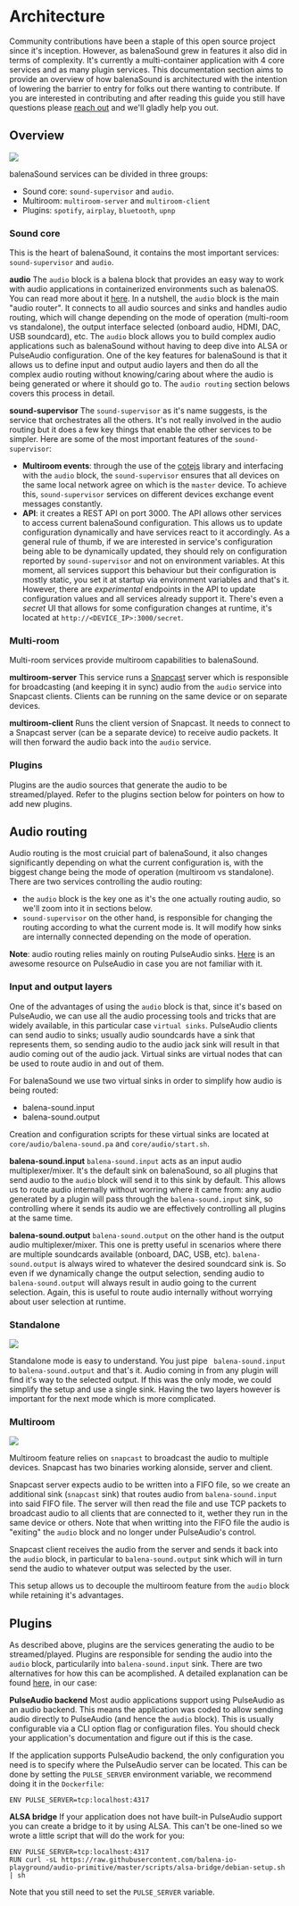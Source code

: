 # Architecture

Community contributions have been a staple of this open source project since it's inception. However, as balenaSound grew in features it also did in terms of complexity. It's currently a multi-container application with 4 core services and as many plugin services. This documentation section aims to provide an overview of how balenaSound is architectured with the intention of lowering the barrier to entry for folks out there wanting to contribute. If you are interested in contributing and after reading this guide you still have questions please [reach out](../docs/support#contact-us) and we'll gladly help you out.

## Overview

![](https://raw.githubusercontent.com/balenalabs/balena-sound/master/docs/images/arch-overview.png)

balenaSound services can be divided in three groups:
- Sound core: `sound-supervisor` and `audio`. 
- Multiroom: `multiroom-server` and `multiroom-client`
- Plugins: `spotify`, `airplay`, `bluetooth`, `upnp`

### Sound core

This is the heart of balenaSound, it contains the most important services: `sound-supervisor` and `audio`. 

**audio**
The `audio` block is a balena block that provides an easy way to work with audio applications in containerized environments such as balenaOS. You can read more about it [here](https://github.com/balenablocks/audio). In a nutshell, the `audio` block is the main "audio router". It connects to all audio sources and sinks and handles audio routing, which will change depending on the mode of operation (multi-room vs standalone), the output interface selected (onboard audio, HDMI, DAC, USB soundcard), etc. The `audio` block allows you to build complex audio applications such as balenaSound without having to deep dive into ALSA or PulseAudio configuration. One of the key features for balenaSound is that it allows us to define input and output audio layers and then do all the complex audio routing without knowing/caring about where the audio is being generated or where it should go to. The `audio routing` section belows covers this process in detail.


**sound-supervisor**
The `sound-supervisor` as it's name suggests, is the service that orchestrates all the others. It's not really involved in the audio routing but it does a few key things that enable the other services to be simpler. Here are some of the most important features of the `sound-supervisor`:
- **Multiroom events**: through the use of the [cotejs](https://github.com/dashersw/cote) library and interfacing with the `audio` block, the `sound-supervisor` ensures that all devices on the same local network agree on which is the `master` device. To achieve this, `sound-supervisor` services on different devices exchange event messages constantly.
- **API**: it creates a REST API on port 3000. The API allows other services to access current balenaSound configuration. This allows us to update configuration dynamically and have services react to it accordingly. As a general rule of thumb, if we are interested in service's configuration being able to be dynamically updated, they should rely on configuration reported by `sound-supervisor` and not on environment variables. At this moment, all services support this behaviour but their configuration is mostly static, you set it at startup via environment variables and that's it. However, there are *experimental* endpoints in the API to update configuration values and all services already support it. There's even a *secret* UI that allows for some configuration changes at runtime, it's located at `http://<DEVICE_IP>:3000/secret`.

### Multi-room

Multi-room services provide multiroom capabilities to balenaSound.

**multiroom-server**
This service runs a [Snapcast](https://github.com/badaix/snapcast) server which is responsible for broadcasting (and keeping it in sync) audio from the `audio` service into Snapcast clients. Clients can be running on the same device or on separate devices.

**multiroom-client**
Runs the client version of Snapcast. It needs to connect to a Snapcast server (can be a separate device) to receive audio packets. It will then forward the audio back into the `audio` service.

### Plugins

Plugins are the audio sources that generate the audio to be streamed/played. Refer to the plugins section below for pointers on how to add new plugins.

## Audio routing

Audio routing is the most cruicial part of balenaSound, it also changes significantly depending on what the current configuration is, with the biggest change being the mode of operation (multiroom vs standalone). There are two services controlling the audio routing:
- the `audio` block is the key one as it's the one actually routing audio, so we'll zoom into it in sections below.
- `sound-supervisor` on the other hand, is responsible for changing the routing according to what the current mode is. It will modify how sinks are internally connected depending on the mode of operation.

**Note**: audio routing relies mainly on routing PulseAudio sinks. [Here](https://gavv.github.io/articles/pulseaudio-under-the-hood/) is an awesome resource on PulseAudio in case you are not familiar with it.

### Input and output layers

One of the advantages of using the `audio` block is that, since it's based on PulseAudio, we can use all the audio processing tools and tricks that are widely available, in this particular case `virtual sinks`. PulseAudio clients can send audio to sinks; usually audio soundcards have a sink that represents them, so sending audio to the audio jack sink will result in that audio coming out of the audio jack. Virtual sinks are virtual nodes that can be used to route audio in and out of them. 

For balenaSound we use two virtual sinks in order to simplify how audio is being routed:
- balena-sound.input
- balena-sound.output

Creation and configuration scripts for these virtual sinks are located at `core/audio/balena-sound.pa` and `core/audio/start.sh`.

**balena-sound.input**
`balena-sound.input` acts as an input audio multiplexer/mixer. It's the default sink on balenaSound, so all plugins that send audio to the `audio` block will send it to this sink by default. This allows us to route audio internally without worring where it came from: any audio generated by a plugin will pass through the `balena-sound.input` sink, so controlling where it sends its audio we are effectively controlling all plugins at the same time. 

**balena-sound.output**
`balena-sound.output` on the other hand is the output audio multiplexer/mixer. This one is pretty useful in scenarios where there are multiple soundcards available (onboard, DAC, USB, etc). `balena-sound.output` is always wired to whatever the desired soundcard sink is. So even if we dynamically change the output selection, sending audio to `balena-sound.output` will always result in audio going to the current selection. Again, this is useful to route audio internally without worrying about user selection at runtime.

### Standalone
![](https://raw.githubusercontent.com/balenalabs/balena-sound/master/docs/images/arch-standalone.png)

Standalone mode is easy to understand. You just pipe ` balena-sound.input` to `balena-sound.output` and that's it. Audio coming in from any plugin will find it's way to the selected output. If this was the only mode, we could simplify the setup and use a single sink. Having the two layers however is important for the next mode which is more complicated.


### Multiroom
![](https://raw.githubusercontent.com/balenalabs/balena-sound/master/docs/images/arch-multiroom.png)

Multiroom feature relies on `snapcast` to broadcast the audio to multiple devices. Snapcast has two binaries working alonside, server and client.

Snapcast server expects audio to be written into a FIFO file, so we create an additional sink (`snapcast` sink) that routes audio from `balena-sound.input` into said FIFO file. The server will then read the file and use TCP packets to broadcast audio to all clients that are connected to it, wether they run in the same device or others. Note that when writting into the FIFO file the audio is "exiting" the `audio` block and no longer under PulseAudio's control.

Snapcast client receives the audio from the server and sends it back into the `audio` block, in particular to `balena-sound.output` sink which will in turn send the audio to whatever output was selected by the user.

This setup allows us to decouple the multiroom feature from the `audio` block while retaining it's advantages.

## Plugins

As described above, plugins are the services generating the audio to be streamed/played. Plugins are responsible for sending the audio into the `audio` block, particularily into `balena-sound.input` sink. There are two alternatives for how this can be acomplished. A detailed explanation can be found [here](https://github.com/balenablocks/audio#usage), in our case:

**PulseAudio backend**
Most audio applications support using PulseAudio as an audio backend. This means the application was coded to allow sending audio directly to PulseAudio (and hence the `audio` block). This is usually configurable via a CLI option flag or configuration files. You should check your application's documentation and figure out if this is the case.

If the application supports PulseAudio backend, the only configuration you need is to specify where the PulseAudio server can be located. This can be done by setting the `PULSE_SERVER` environment variable, we recommend doing it in the `Dockerfile`:

```
ENV PULSE_SERVER=tcp:localhost:4317
```

**ALSA bridge**
If your application does not have built-in PulseAudio support you can create a bridge to it by using ALSA. This can't be one-lined so we wrote a little script that will do the work for you:

```
ENV PULSE_SERVER=tcp:localhost:4317
RUN curl -sL https://raw.githubusercontent.com/balena-io-playground/audio-primitive/master/scripts/alsa-bridge/debian-setup.sh | sh
```

Note that you still need to set the `PULSE_SERVER` variable.
